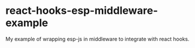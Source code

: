 # react-hooks-esp-middleware-example
My example of wrapping esp-js in middleware to integrate with react hooks.
